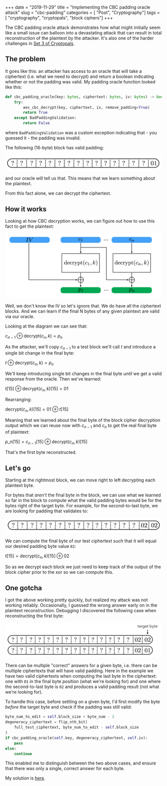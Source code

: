 +++
date = "2019-11-29"
title = "Implementing the CBC padding oracle attack"
slug = "cbc-padding"
categories = [ "Post", "Cryptography"]
tags = [ "cryptography", "cryptopals", "block ciphers"]
+++

The CBC padding oracle attack demonstrates how what might initially seem like a small issue can balloon into a devastating attack that can result in total reconstruction of the plaintext by the attacker. It's also one of the harder challenges in [Set 3 of Cryptopals](https://cryptopals.com/sets/3/challenges/17).

## The problem

It goes like this: an attacker has access to an oracle that will take a ciphertext (i.e. what we need to decrypt) and return a boolean indicating whether or not the padding was valid. My padding oracle function looked like this:

```python
def cbc_padding_oracle(key: bytes, ciphertext: bytes, iv: bytes) -> bool:
    try:
        aes_cbc_decrypt(key, ciphertext, iv, remove_padding=True)
        return True
    except BadPaddingValidation:
        return False
```

where `BadPaddingValidation` was a custom exception indicating that - you guessed it - the padding was invalid.

The following (16-byte) block has valid padding:

![One byte of valid padding](/img/one_byte_of_padding.png)

and our oracle will tell us that. This means that we learn something about the plaintext.

From this fact alone, we can decrypt the ciphertext.

## How it works

Looking at how CBC decryption works, we can figure out how to use this fact to get the plaintext:

![CBC Decryption](/img/cbc_decrypt.png)

Well, we don't know the IV so let's ignore that. We do have all the ciphertext blocks. And we can learn if the final N bytes of any given plaintext are valid via our oracle.

Looking at the diagram we can see that:

$c_{n-1} \oplus \mbox{decrypt}(c_n, k) = p_n$

As the attacker, we'll copy $c_{n-1}$ to a test block we'll call $t$ and introduce a single bit change in the final byte:

$t \oplus \mbox{decrypt}(c_n, k) = p_n$

We'll keep introducing single bit changes in the final byte *until* we get a valid response from the oracle. Then we've learned:

$t[15] \oplus \mbox{decrypt}(c_n, k)[15] = 01$

Rearranging:

$\mbox{decrypt}(c_n, k)[15] = 01 \oplus t[15]$

Meaning that we learned about the final byte of the block cipher decryption output which we can reuse now with $c_{n-1}$ and $c_n$ to get the real final byte of plaintext:

$p\_n[15] = c_{n-1}[15] \oplus \mbox{decrypt}(c_n, k)[15]$

That's the first byte reconstructed.

## Let's go

Starting at the rightmost block, we can move right to left decrypting each plaintext byte.

For bytes that _aren't_ the final byte in the block, we can use what we learned so far in the block to compute what the valid padding bytes would be for the bytes right of the target byte. For example, for the second-to-last byte, we are looking for padding that validates to:

![Two bytes of valid padding](/img/two_byte_of_padding.png)

We can compute the final byte of our test ciphertext such that it will equal our desired padding byte value `02`:

$t[15] = \mbox{decrypt}(c_n, k)[15] \oplus 02$

So as we decrypt each block we just need to keep track of the output of the block cipher prior to the xor so we can compute this.

## One gotcha

I got the above working pretty quickly, but realized my attack was not working reliably. Occasionally, I guessed the wrong answer early on in the plaintext reconstruction. Debugging I discovered the following case when reconstructing the first byte:

![Degenerate ciphertexts](/img/degenerate_ciphertexts.png)

There can be multiple "correct" answers for a given byte, i.e. there can be multiple ciphertexts that will have valid padding. Here in the example we have two valid ciphertexts when computing the last byte in the ciphertext: one with `01` in the final byte position (what we're looking for) and one where the second-to-last byte is `02` and produces a valid padding result (not what we're looking for).

To handle this case, before settling on a given byte, I'd first modify the byte _before_ the target byte and check if the padding was still valid:

```python
byte_num_to_edit = self.block_size + byte_num - 2
degeneracy_ciphertext = flip_nth_bit(
    full_test_ciphertext, byte_num_to_edit - self.block_size
)
if cbc_padding_oracle(self.key, degeneracy_ciphertext, self.iv):
    pass
else:
    continue
```

This enabled me to distinguish between the two above cases, and ensure that there was only a single, correct answer for each byte. 

My solution is [here](https://github.com/redshiftzero/cryptopals/commit/28ea3ebe1febafeac712af65fbfce141b8740e49).

